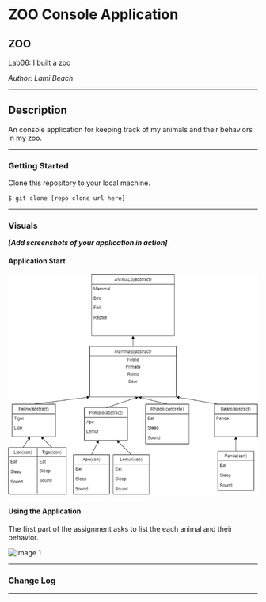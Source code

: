 # ZOO Console Application

## ZOO

Lab06: I built a zoo

*Author: Lami Beach*

----

## Description
An console application for keeping track of my animals and their behaviors in my zoo.

---

### Getting Started
Clone this repository to your local machine.

```
$ git clone [repo clone url here]
```



---

### Visuals
***[Add screenshots of your application in action]***

#### Application Start


![Outline](Assets/images/ZooDiagram.png)



#### Using the Application
The first part of the assignment asks to list the each animal and their behavior.


![Image 1](Assets/images/ZooCapture1.png)





---

### Change Log



------------------------------
